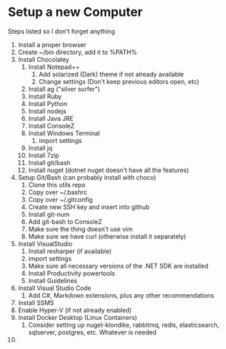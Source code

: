 # Setup a new Computer
Steps listed so I don't forget anything

1. Install a proper browser
2. Create ~/bin directory, add it to %PATH%
3. Install Chocolatey
   1. Install Notepad++
      1. Add solarized (Dark) theme if not already available
      2. Change settings (Don't keep previous editors open, etc)
   2. Install ag ("silver surfer")
   3. Install Ruby
   4. Install Python
   5. Install nodejs
   6. Install Java JRE
   7. Install ConsoleZ
   8. Install Windows Terminal
      1. import settings
   9. Install jq
   10. Install 7zip
   11. Install git/bash
   12. Install nuget (dotnet nuget doesn't have all the features)
4. Setup Git/Bash (can probably install with choco)
   1. Clone this utils repo
   2. Copy over ~/.bashrc
   3. Copy over ~/.gitconfig
   4. Create new SSH key and insert into github
   5. Install git-num
   6. Add git-bash to ConsoleZ
   7. Make sure the thing doesn't use vim
   8. Make sure we have curl (otherwise install it separately)
5. Install VisualStudio
   1. Install resharper (if available)
   2. import settings
   3. Make sure all necessary versions of the .NET SDK are installed
   4. Install Productivity powertools
   5. Install Guidelines
6. Install Visual Studio Code
   1. Add C#, Markdown extensions, plus any other recommendations
7. Install SSMS
8. Enable Hyper-V (if not already enabled)
9. Install Docker Desktop (Linux Containers)
   1.  Consider setting up nuget-klondike, rabbitmq, redis, elasticsearch, sqlserver, postgres, etc. Whatever is needed
10. 
